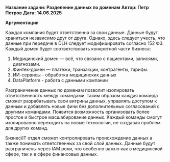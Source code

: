 ﻿**Название задачи: Разделение данных по доменам** 
**Автор: Петр Петров**
**Дата: 14.06.2025**

**Аргументация**

Каждая компания будет ответственна за свои данные. Данные будут храниться независимо друг от друга. Однако, здесь следует учесть, что данные при передаче в DLH следует модифицировать согласно 152 ФЗ. Каждый домен будет соответствовать конкретной части бизнеса:
1. Медицинский домен — всё, что связано с пациентами, записями, диагнозами.
2. Финтех-домен — платежи, транзакции, контрагенты, тарифы.
3. ИИ-сервисы - обработка медицинских данных
4. DataPlatform - работа с данными компании

Разграничение данных по доменам позволит изолировать ответственность между командами, таким образом каждая команда сможет разрабатывать свои витрины данных, управлять доступом к данным и добавлять новые фичи без дополнительных согласований с другими командами. Появится возможность организовать более простое и быстрое масшабирование данных. Каждый команды смогут изолированно переходить на новые технологии, не создавая проблем для других команд.

Бизнес\IT отдел сможет контролировать происхождение данных а также понимать ответственных за свой слой данных. Данные будут разграничены через IAM роли, что особенно важно как в медицинской сфере, так и в сфере финансовых данных.
